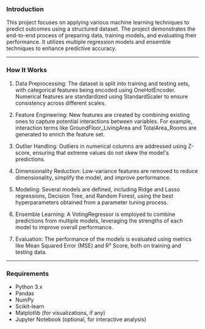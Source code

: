 ### Introduction
This project focuses on applying various machine learning techniques to predict outcomes using a structured dataset. The project demonstrates the end-to-end process of preparing data, training models, and evaluating their performance. It utilizes multiple regression models and ensemble techniques to enhance predictive accuracy.
_________________________________________

### How It Works
1. Data Preprocessing: The dataset is split into training and testing sets, with categorical features being encoded using OneHotEncoder. Numerical features are standardized using StandardScaler to ensure consistency across different scales.

2. Feature Engineering: New features are created by combining existing ones to capture potential interactions between variables. For example, interaction terms like GroundFloor_LivingArea and TotalArea_Rooms are generated to enrich the feature set.

3. Outlier Handling: Outliers in numerical columns are addressed using Z-score, ensuring that extreme values do not skew the model's predictions.

4. Dimensionality Reduction: Low-variance features are removed to reduce dimensionality, simplify the model, and improve performance.

5. Modeling: Several models are defined, including Ridge and Lasso regressions, Decision Tree, and Random Forest, using the best hyperparameters obtained from a parameter tuning process.

6. Ensemble Learning: A VotingRegressor is employed to combine predictions from multiple models, leveraging the strengths of each model to improve overall performance.

7. Evaluation: The performance of the models is evaluated using metrics like Mean Squared Error (MSE) and R² Score, both on training and testing data.
_________________________________________

### Requirements
- Python 3.x
- Pandas
- NumPy
- Scikit-learn
- Matplotlib (for visualizations, if any)
- Jupyter Notebook (optional, for interactive analysis)